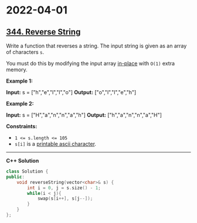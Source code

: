 # 2022-04-01

## [344. Reverse String](https://leetcode.com/problems/reverse-string/)

Write a function that reverses a string. The input string is given as an array of characters `s`.

You must do this by modifying the input array [in-place](https://en.wikipedia.org/wiki/In-place_algorithm) with `O(1)` extra memory.

**Example 1:**

**Input:** s = \["h","e","l","l","o"\]
**Output:** \["o","l","l","e","h"\]

**Example 2:**

**Input:** s = \["H","a","n","n","a","h"\]
**Output:** \["h","a","n","n","a","H"\]

**Constraints:**

- `1 <= s.length <= 105`
- `s[i]` is a [printable ascii character](https://en.wikipedia.org/wiki/ASCII#Printable_characters).

---

**C++ Solution**

```c++
class Solution {
public:
    void reverseString(vector<char>& s) {
        int i = 0, j = s.size() - 1;
        while(i < j){
            swap(s[i++], s[j--]);
        }
    }
};
```
